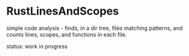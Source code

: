 # RustLinesAndScopes

simple code analysis - finds, in a dir tree, files matching patterns, and counts lines, scopes, and functions
in each file.  

status: work in progress

